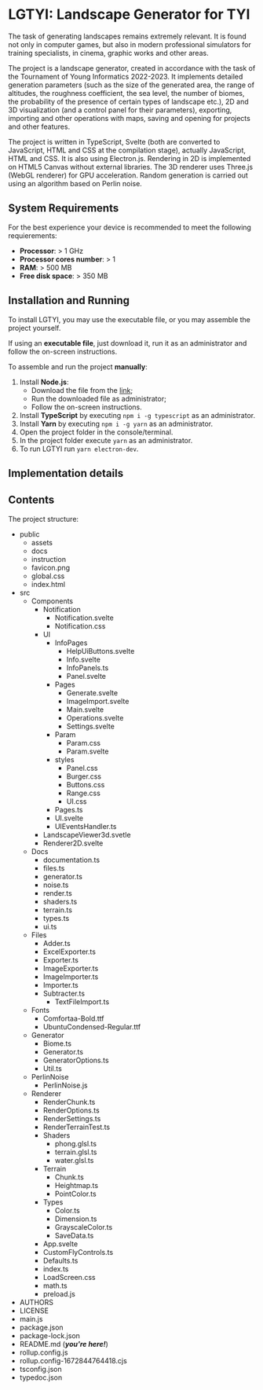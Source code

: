 # LGTYI: Landscape Generator for TYI

The task of generating landscapes remains extremely relevant. It is found not only in computer games, but also in modern professional simulators for training specialists, in cinema, graphic works and other areas.

The project is a landscape generator, created in accordance with the task of the Tournament of Young Informatics 2022-2023. It implements detailed generation parameters (such as the size of the generated area, the range of altitudes, the roughness coefficient, the sea level, the number of biomes, the probability of the presence of certain types of landscape etc.), 2D and 3D visualization (and a control panel for their parameters), exporting, importing and other operations with  maps, saving and opening for projects and other features.

The project is written in TypeScript, Svelte (both are converted to JavaScript, HTML and CSS at the compilation stage), actually JavaScript, HTML and CSS. It is also using Electron.js. Rendering in 2D is implemented on HTML5 Canvas without external libraries. The 3D renderer uses Three.js (WebGL renderer) for GPU acceleration. Random generation is carried out using an algorithm based on Perlin noise.

## System Requirements

For the best experience your device is recommended to meet the following requierements:

- **Processor**: > 1 GHz
- **Processor cores number**: > 1
- **RAM**: > 500 MB
- **Free disk space**: > 350 MB

## Installation and Running

To install LGTYI, you may use the executable file, or you may assemble the project yourself.

If using an **executable file**, just download it, run it as an administrator and follow the on-screen instructions.

To assemble and run the project **manually**:

1. Install **Node.js**:
	- Download the file from the [link](https://nodejs.org/dist/v18.12.1/node-v18.12.1-x64.msi);
	- Run the downloaded file as administrator;
	- Follow the on-screen instructions.
2. Install **TypeScript** by executing `npm i -g typescript` as an administrator.
3. Install **Yarn** by executing `npm i -g yarn` as an administrator.
4. Open the project folder in the console/terminal.
5. In the project folder execute `yarn` as an administrator.
6. To run LGTYI run `yarn electron-dev`.

## Implementation details

## Contents

The project structure:

<!-- UNDESCRIBED: assets, docs -->

- public
	- assets
	- docs
	- instruction
	- favicon.png
	- global.css
	- index.html
- src
	- Components
		- Notification
			- Notification.svelte
			- Notification.css
		- UI
			- InfoPages
				- HelpUiButtons.svelte
				- Info.svelte
				- InfoPanels.ts
				- Panel.svelte
			- Pages
			  - Generate.svelte
			  - ImageImport.svelte
			  - Main.svelte
			  - Operations.svelte
			  - Settings.svelte
			- Param
			  - Param.css
			  - Param.svelte
			- styles
				- Panel.css
			  - Burger.css
			  - Buttons.css
			  - Range.css
			  - UI.css
			- Pages.ts
			- UI.svelte
			- UIEventsHandler.ts
	  - LandscapeViewer3d.svetle
	  - Renderer2D.svelte
	- Docs
		- documentation.ts
		- files.ts
		- generator.ts
		- noise.ts
		- render.ts
		- shaders.ts
		- terrain.ts
		- types.ts
		- ui.ts
	- Files
	  - Adder.ts
	  - ExcelExporter.ts
	  - Exporter.ts
	  - ImageExporter.ts
	  - ImageImporter.ts
	  - Importer.ts
	  - Subtracter.ts
		- TextFileImport.ts
	- Fonts
	  - Comfortaa-Bold.ttf
	  - UbuntuCondensed-Regular.ttf
	- Generator
	  - Biome.ts
	  - Generator.ts
	  - GeneratorOptions.ts
	  - Util.ts
  - PerlinNoise
  	- PerlinNoise.js
  - Renderer
	  - RenderChunk.ts
	  - RenderOptions.ts
	  - RenderSettings.ts
	  - RenderTerrainTest.ts
	- Shaders
	  - phong.glsl.ts
	  - terrain.glsl.ts
	  - water.glsl.ts
	- Terrain
	  - Chunk.ts
	  - Heightmap.ts
	  - PointColor.ts
	- Types
	  - Color.ts
	  - Dimension.ts
	  - GrayscaleColor.ts
	  - SaveData.ts
	- App.svelte
	- CustomFlyControls.ts
	- Defaults.ts
	- index.ts
	- LoadScreen.css
	- math.ts
	- preload.js
- AUTHORS
- LICENSE
- main.js
- package.json
- package-lock.json
- README.md (***you're here!***)
- rollup.config.js
- rollup.config-1672844764418.cjs
- tsconfig.json
- typedoc.json
